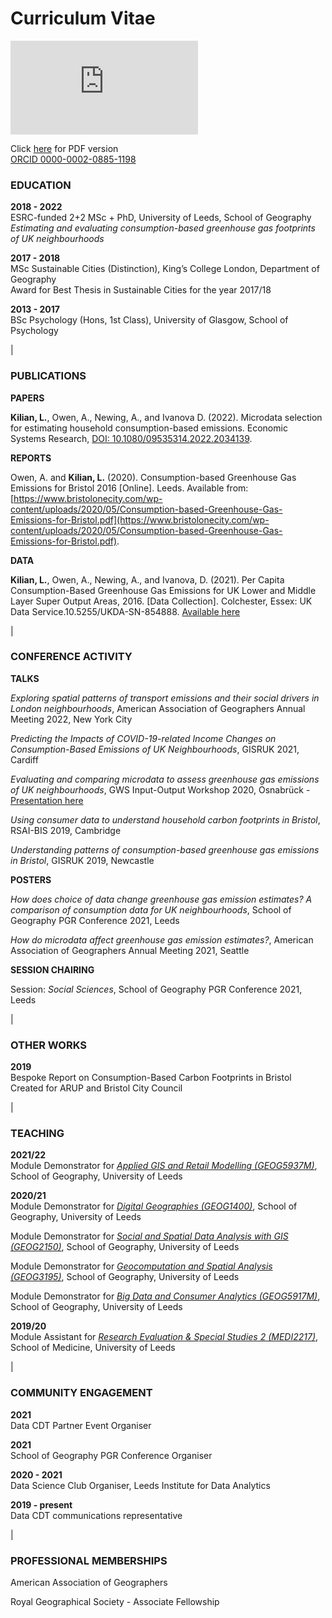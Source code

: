 # Curriculum Vitae

<embed src="https://github.com/lena-kilian/lena-kilian.github.io/raw/master/cv/LenaKilian_CV_20220228.pdf" type="application/pdf">

Click [here](https://github.com/lena-kilian/lena-kilian.github.io/raw/master/cv/LenaKilian_CV_20220228.pdf) for PDF version  
[ORCID 0000-0002-0885-1198](https://orcid.org/0000-0002-0885-1198)

### EDUCATION

**2018 - 2022**<br/>
ESRC-funded 2+2 MSc + PhD, University of Leeds, School of Geography  
*Estimating and evaluating consumption-based greenhouse gas footprints of UK neighbourhoods*  

**2017 - 2018**<br/>
MSc Sustainable Cities (Distinction), King’s College London, Department of Geography  
Award for Best Thesis in Sustainable Cities for the year 2017/18  

**2013 - 2017**<br/>
BSc Psychology (Hons, 1st Class), University of Glasgow, School of Psychology

|

### PUBLICATIONS
**PAPERS**

**Kilian, L.**, Owen, A., Newing, A., and Ivanova D. (2022). Microdata selection for estimating household consumption-based emissions. Economic Systems Research, [DOI: 10.1080/09535314.2022.2034139](https://www.tandfonline.com/doi/full/10.1080/09535314.2022.2034139).

**REPORTS**

Owen, A. and **Kilian, L.** (2020). Consumption-based Greenhouse Gas Emissions for Bristol 2016 [Online]. Leeds. Available from: [https://www.bristolonecity.com/wp-content/uploads/2020/05/Consumption-based-Greenhouse-Gas-Emissions-for-Bristol.pdf](https://www.bristolonecity.com/wp-content/uploads/2020/05/Consumption-based-Greenhouse-Gas-Emissions-for-Bristol.pdf).

**DATA**

**Kilian, L.**, Owen, A., Newing, A., and Ivanova, D. (2021). Per Capita Consumption-Based Greenhouse Gas Emissions for UK Lower and Middle Layer Super Output Areas, 2016. [Data Collection]. Colchester, Essex: UK Data Service.10.5255/UKDA-SN-854888. [Available here](https://reshare.ukdataservice.ac.uk/854888/)

|

### CONFERENCE ACTIVITY
**TALKS**

*Exploring spatial patterns of transport emissions and their social drivers in London neighbourhoods*, American Association of Geographers Annual Meeting 2022, New York City  

*Predicting the Impacts of COVID-19-related Income Changes on Consumption-Based Emissions of UK Neighbourhoods*, GISRUK 2021, Cardiff

*Evaluating and comparing microdata to assess greenhouse gas emissions of UK neighbourhoods*, GWS Input-Output Workshop 2020, Osnabrück - [Presentation here](https://www.gws-os.com/downloads/ioworkshop/IO-Workshop-2020_Kilian_ppt.pdf)

*Using consumer data to understand household carbon footprints in Bristol*, RSAI-BIS 2019, Cambridge

*Understanding patterns of consumption-based greenhouse gas emissions in Bristol*, GISRUK 2019, Newcastle
  
**POSTERS**

*How does choice of data change greenhouse gas emission estimates? A comparison of consumption data for UK neighbourhoods*, School of Geography PGR Conference 2021, Leeds

*How do microdata affect greenhouse gas emission estimates?*, American Association of Geographers Annual Meeting 2021, Seattle
  
**SESSION CHAIRING**

Session: *Social Sciences*, School of Geography PGR Conference 2021, Leeds

|

### OTHER WORKS

**2019**<br/>
Bespoke Report on Consumption-Based Carbon Footprints in Bristol Created for ARUP and Bristol City Council

|

### TEACHING

**2021/22**<br/>
Module Demonstrator for *[Applied GIS and Retail Modelling (GEOG5937M)](http://webprod3.leeds.ac.uk/catalogue/dynmodules.asp?Y=202021&M=GEOG-5937M)*, School of Geography, University of Leeds

**2020/21**<br/>
Module Demonstrator for *[Digital Geographies (GEOG1400)](http://webprod3.leeds.ac.uk/catalogue/dynmodules.asp?Y=201920&M=GEOG-1400)*, School of Geography, University of Leeds

Module Demonstrator for *[Social and Spatial Data Analysis with GIS (GEOG2150)](http://webprod3.leeds.ac.uk/catalogue/dynmodules.asp?Y=202021&M=GEOG-2150)*, School of Geography, University of Leeds

Module Demonstrator for *[Geocomputation and Spatial Analysis (GEOG3195)](http://webprod3.leeds.ac.uk/catalogue/dynmodules.asp?Y=202021&F=P&M=GEOG-3195)*, School of Geography, University of Leeds

Module Demonstrator for *[Big Data and Consumer Analytics (GEOG5917M)](http://webprod3.leeds.ac.uk/catalogue/dynmodules.asp?Y=202021&M=GEOG-5917M)*, School of Geography, University of Leeds

**2019/20**<br/>
Module Assistant for *[Research Evaluation & Special Studies 2 (MEDI2217)](http://webprod3.leeds.ac.uk/catalogue/dynmodules.asp?Y=201920&M=MEDI-2217)*, School of Medicine, University of Leeds

|


### COMMUNITY ENGAGEMENT
**2021**<br/>
Data CDT Partner Event Organiser
  
**2021**<br/>
School of Geography PGR Conference Organiser
  
**2020 - 2021**<br/>
Data Science Club Organiser, Leeds Institute for Data Analytics
  
**2019 - present**<br/>
Data CDT communications representative 

|

### PROFESSIONAL MEMBERSHIPS

American Association of Geographers  

Royal Geographical Society - Associate Fellowship
